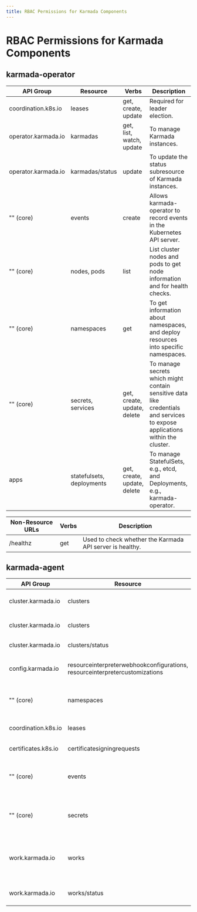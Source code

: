 ```yaml
---
title: RBAC Permissions for Karmada Components
---
```


# RBAC Permissions for Karmada Components

## karmada-operator

| API Group | Resource | Verbs | Description |
|-----------|----------|-------|-------------|
| coordination.k8s.io | leases | get, create, update | Required for leader election. |
| operator.karmada.io | karmadas | get, list, watch, update | To manage Karmada instances. |
| operator.karmada.io | karmadas/status | update | To update the status subresource of Karmada instances. |
| "" (core) | events | create | Allows karmada-operator to record events in the Kubernetes API server. |
| "" (core) | nodes, pods | list | List cluster nodes and pods to get node information and for health checks. |
| "" (core) | namespaces | get | To get information about namespaces, and deploy resources into specific namespaces. |
| "" (core) | secrets, services | get, create, update, delete | To manage secrets which might contain sensitive data like credentials and services to expose applications within the cluster. |
| apps | statefulsets, deployments | get, create, update, delete | To manage StatefulSets, e.g., etcd, and Deployments, e.g., karmada-operator. |

| Non-Resource URLs | Verbs | Description |
|-------------|-------|-------------|
| /healthz | get | Used to check whether the Karmada API server is healthy. |


## karmada-agent

| API Group | Resource | Verbs | Description |
|-----------|----------|-------|-------------|
| cluster.karmada.io | clusters | list, watch | To manage and monitor clusters. |
| cluster.karmada.io | clusters | get, create, delete | resourceNames: `{{clustername}}` |
| cluster.karmada.io | clusters/status | update | resourceNames: `{{clustername}}` |
| config.karmada.io | resourceinterpreterwebhookconfigurations, resourceinterpretercustomizations | get, list, watch | To list and watch resource interpreter configurations. |
| "" (core) | namespaces | get | To get information about namespaces. |
| coordination.k8s.io | leases | get, create, update | Required for leader election. |
| certificates.k8s.io | certificatesigningrequests | get, create | To get and create CSR. |
| "" (core) | events | create, patch, update | Allows karmada-agent to record events in the Karmada API server. |
| "" (core) | secrets | get, create, patch | To manage secrets which might contain sensitive data like credentials. |
| work.karmada.io | works | get, list, watch, create, update, delete | To manage work resources. |
| work.karmada.io | works/status | patch, update | To update the status of work resources. |
